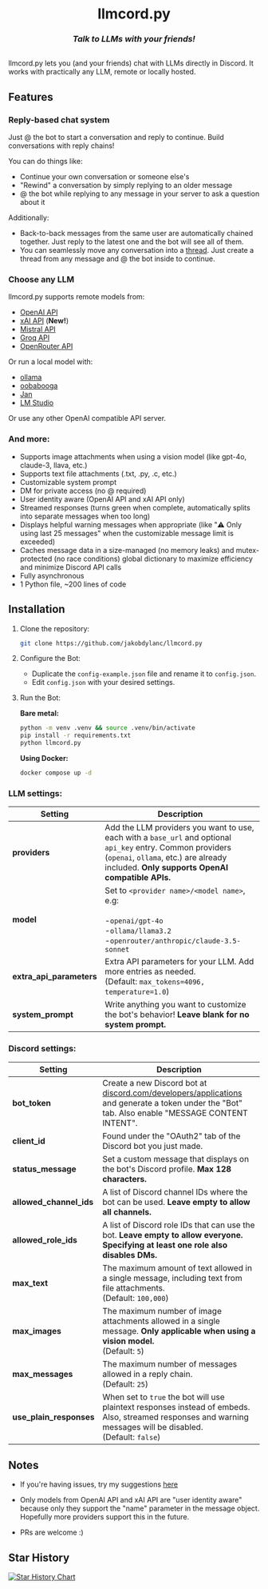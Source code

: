 <h1 align="center">
  llmcord.py
</h1>

<h3 align="center"><i>
  Talk to LLMs with your friends!
</i></h3>

<p align="center">
  <img src="https://github.com/jakobdylanc/llmcord.py/assets/38699060/789d49fe-ef5c-470e-b60e-48ac03057443" alt="">
</p>

llmcord.py lets you (and your friends) chat with LLMs directly in Discord. It works with practically any LLM, remote or locally hosted.

## Features
### Reply-based chat system
Just @ the bot to start a conversation and reply to continue. Build conversations with reply chains!

You can do things like:
- Continue your own conversation or someone else's
- "Rewind" a conversation by simply replying to an older message
- @ the bot while replying to any message in your server to ask a question about it

Additionally:
- Back-to-back messages from the same user are automatically chained together. Just reply to the latest one and the bot will see all of them.
- You can seamlessly move any conversation into a [thread](https://support.discord.com/hc/en-us/articles/4403205878423-Threads-FAQ). Just create a thread from any message and @ the bot inside to continue.

### Choose any LLM
llmcord.py supports remote models from:
- [OpenAI API](https://platform.openai.com/docs/models)
- [xAI API](https://docs.x.ai/docs#models) (**New!**)
- [Mistral API](https://docs.mistral.ai/platform/endpoints)
- [Groq API](https://console.groq.com/docs/models)
- [OpenRouter API](https://openrouter.ai/docs/models)

Or run a local model with:
- [ollama](https://ollama.com)
- [oobabooga](https://github.com/oobabooga/text-generation-webui)
- [Jan](https://jan.ai)
- [LM Studio](https://lmstudio.ai)

Or use any other OpenAI compatible API server.

### And more:
- Supports image attachments when using a vision model (like gpt-4o, claude-3, llava, etc.)
- Supports text file attachments (.txt, .py, .c, etc.)
- Customizable system prompt
- DM for private access (no @ required)
- User identity aware (OpenAI API and xAI API only)
- Streamed responses (turns green when complete, automatically splits into separate messages when too long)
- Displays helpful warning messages when appropriate (like "⚠️ Only using last 25 messages" when the customizable message limit is exceeded)
- Caches message data in a size-managed (no memory leaks) and mutex-protected (no race conditions) global dictionary to maximize efficiency and minimize Discord API calls
- Fully asynchronous
- 1 Python file, ~200 lines of code

## Installation

1. Clone the repository:
   ```bash
   git clone https://github.com/jakobdylanc/llmcord.py
   ```

2. Configure the Bot:
   - Duplicate the `config-example.json` file and rename it to `config.json`.
   - Edit `config.json` with your desired settings.

3. Run the Bot:

   **Bare metal:**
   ```bash
   python -m venv .venv && source .venv/bin/activate
   pip install -r requirements.txt
   python llmcord.py
   ```

   **Using Docker:**
   ```bash
   docker compose up -d
   ```

### LLM settings:

| Setting                  | Description                                                                                                                                                                                             |
| ------------------------ | ------------------------------------------------------------------------------------------------------------------------------------------------------------------------------------------------------- |
| **providers**            | Add the LLM providers you want to use, each with a `base_url` and optional `api_key` entry. Common providers (`openai`, `ollama`, etc.) are already included. **Only supports OpenAI compatible APIs.** |
| **model**                | Set to `<provider name>/<model name>`, e.g:<br /><br />-`openai/gpt-4o`<br />-`ollama/llama3.2`<br />-`openrouter/anthropic/claude-3.5-sonnet`                                                          |
| **extra_api_parameters** | Extra API parameters for your LLM. Add more entries as needed.<br />(Default: `max_tokens=4096, temperature=1.0`)                                                                                       |
| **system_prompt**        | Write anything you want to customize the bot's behavior! **Leave blank for no system prompt.**                                                                                                          |

### Discord settings:

| Setting                 | Description                                                                                                                                                                                    |
| ----------------------- | ---------------------------------------------------------------------------------------------------------------------------------------------------------------------------------------------- |
| **bot_token**           | Create a new Discord bot at [discord.com/developers/applications](https://discord.com/developers/applications) and generate a token under the "Bot" tab. Also enable "MESSAGE CONTENT INTENT". |
| **client_id**           | Found under the "OAuth2" tab of the Discord bot you just made.                                                                                                                                 |
| **status_message**      | Set a custom message that displays on the bot's Discord profile. **Max 128 characters.**                                                                                                       |
| **allowed_channel_ids** | A list of Discord channel IDs where the bot can be used. **Leave empty to allow all channels.**                                                                                                |
| **allowed_role_ids**    | A list of Discord role IDs that can use the bot. **Leave empty to allow everyone. Specifying at least one role also disables DMs.**                                                            |
| **max_text**            | The maximum amount of text allowed in a single message, including text from file attachments.<br />(Default: `100,000`)                                                                        |
| **max_images**          | The maximum number of image attachments allowed in a single message. **Only applicable when using a vision model.**<br />(Default: `5`)                                                        |
| **max_messages**        | The maximum number of messages allowed in a reply chain.<br />(Default: `25`)                                                                                                                  |
| **use_plain_responses** | When set to `true` the bot will use plaintext responses instead of embeds. Also, streamed responses and warning messages will be disabled.<br />(Default: `false`)                             |

## Notes
- If you're having issues, try my suggestions [here](https://github.com/jakobdylanc/llmcord.py/issues/19)

- Only models from OpenAI API and xAI API are "user identity aware" because only they support the "name" parameter in the message object. Hopefully more providers support this in the future.

- PRs are welcome :)

## Star History
<a href="https://star-history.com/#jakobdylanc/llmcord.py&Date">
  <picture>
    <source media="(prefers-color-scheme: dark)" srcset="https://api.star-history.com/svg?repos=jakobdylanc/llmcord.py&type=Date&theme=dark" />
    <source media="(prefers-color-scheme: light)" srcset="https://api.star-history.com/svg?repos=jakobdylanc/llmcord.py&type=Date" />
    <img alt="Star History Chart" src="https://api.star-history.com/svg?repos=jakobdylanc/llmcord.py&type=Date" />
  </picture>
</a>
